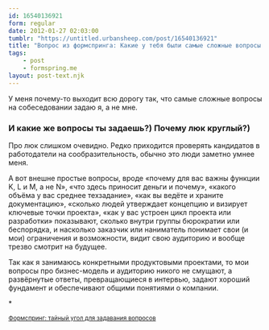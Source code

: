 ```yaml
---
id: 16540136921
form: regular
date: 2012-01-27 02:03:00
tumblr: "https://untitled.urbansheep.com/post/16540136921"
title: "Вопрос из формспринга: Какие у тебя были самые сложные вопросы на собеседовании?"
tags:
    - post
    - formspring.me
layout: post-text.njk
---
```


<p class="formspringmeAnswer">У меня почему-то выходит всю дорогу так, что самые сложные вопросы на собеседовании задаю я, а не мне.</p>

<h3>И какие же вопросы ты задаешь?) Почему люк круглый?)</h3>

<p>Про люк слишком очевидно. Редко приходится проверять кандидатов в работодатели на сообразительность, обычно это люди заметно умнее меня.</p>

<p>А вот внешне простые вопросы, вроде «почему для вас важны функции K, L и M, а не N», «что здесь приносит деньги и почему», «какого объёма у вас среднее техзадание», «как вы ведёте и храните документацию», «сколько людей утверждает концепцию и визирует ключевые точки проекта», «как у вас устроен цикл проекта или разработки» показывают, сколько внутри группы бюрократии или беспорядка, и насколько заказчик или наниматель понимает свои (и мои) ограничения и возможности, видит свою аудиторию и вообще трезво смотрит на будущее.</p>

<p>Так как я занимаюсь конкретными продуктовыми проектами, то мои вопросы про бизнес-модель и аудиторию никого не смущают, а развёрнутые ответы, превращающиеся в интервью, задают хороший фундамент и обеспечивают общими понятиями о компании.</p>

<p>*</p>

<p class="formspringmeFooter">
    <small><a href="http://www.formspring.me/urbansheep?utm_medium=social&amp;utm_source=tumblr&amp;utm_campaign=shareanswer">Формспринг: тайный угол для задавания вопросов</a></small>
</p>

